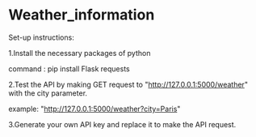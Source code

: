 # Weather_information

Set-up instructions:

1.Install the necessary packages of python 
  
  command : pip install Flask requests

2.Test the API by making GET request to "http://127.0.0.1:5000/weather" with the city parameter.
   
   example: "http://127.0.0.1:5000/weather?city=Paris"

3.Generate your own API key and replace it to make the API request.

